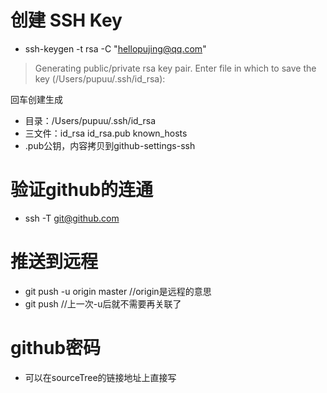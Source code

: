 # 创建 SSH Key
- ssh-keygen -t rsa -C "hellopujing@qq.com"

> Generating public/private rsa key pair.
Enter file in which to save the key (/Users/pupuu/.ssh/id_rsa): 

回车创建生成

- 目录：/Users/pupuu/.ssh/id_rsa
- 三文件：id_rsa id_rsa.pub known_hosts
- .pub公钥，内容拷贝到github-settings-ssh

# 验证github的连通
- ssh -T git@github.com

# 推送到远程
- git push -u origin master //origin是远程的意思
- git push //上一次-u后就不需要再关联了

# github密码
- 可以在sourceTree的链接地址上直接写
